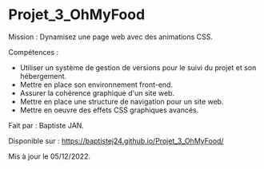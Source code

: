# Projet_3_OhMyFood

Mission : Dynamisez une page web avec des animations CSS.

Compétences : 
- Utiliser un système de gestion de versions pour le suivi du projet et son hébergement.
- Mettre en place son environnement front-end.
- Assurer la cohérence graphique d'un site web.
- Mettre en place une structure de navigation pour un site web.
- Mettre en oeuvre des effets CSS graphiques avancés.

Fait par : Baptiste JAN.

Disponible sur : https://baptistej24.github.io/Projet_3_OhMyFood/

Mis à jour le 05/12/2022.